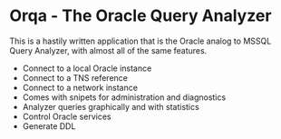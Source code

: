 
<h1>Orqa - The Oracle Query Analyzer</h1>

This is a hastily written application that is the Oracle analog to MSSQL Query Analyzer,
with almost all of the same features.

* Connect to a local Oracle instance
* Connect to a TNS reference
* Connect to a network instance
* Comes with snipets for administration and diagnostics
* Analyzer queries graphically and with statistics
* Control Oracle services
* Generate DDL

